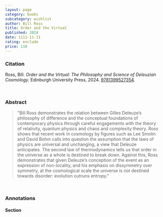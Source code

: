 ```yaml
---
layout: page
category: books
subcategory: wishlist
author: Bill Ross
title: Order and the Virtual
published: 2024
date: 1111-11-11
rating: exclude
price: 110
---
```


### Citation

Ross, Bill. *Order and the Virtual: The Philosophy and Science of Deleuzian Cosmology.* Edinburgh University Press, 2024. [9781399527354](https://edinburghuniversitypress.com/book-order-and-the-virtual.html).

<br>

### Abstract

> "Bill Ross demonstrates the relation between Gilles Deleuze’s philosophy of difference and the conceptual foundations of contemporary physics through careful engagements with the theory of relativity, quantum physics and chaos and complexity theory. Ross shows that recent work in cosmology by figures such as Lee Smolin and David Bohm calls into question the assumption that the laws of physics are universal and unchanging, a view that Deleuze anticipates. The second law of thermodynamics tells us that order in the universe as a whole is destined to break down. Against this, Ross demonstrates that given Deleuze’s conception of the event as an expression of non-locality, and his emphasis on dissymmetry over symmetry, at the cosmological scale the universe is not destined towards disorder: evolution outruns entropy."

<br>

### Annotations

#### Section

<br>
